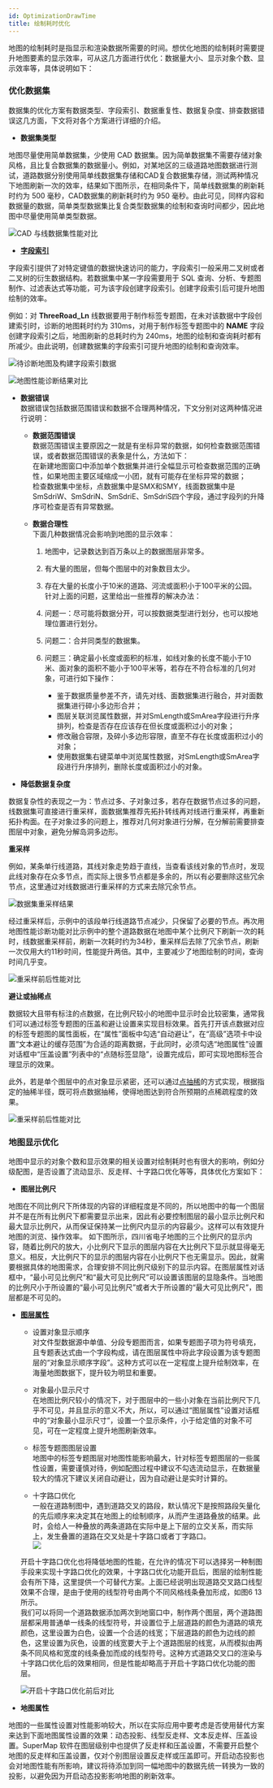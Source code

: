 ```yaml
---
id: OptimizationDrawTime
title: 绘制耗时优化
---
```

地图的绘制耗时是指显示和渲染数据所需要的时间。想优化地图的绘制耗时需要提升地图要素的显示效率，可从这几方面进行优化：数据量大小、显示对象个数、显示效率等，具体说明如下：

### 优化数据集

数据集的优化方案有数据类型、字段索引、数据重复性、数据复杂度、排查数据错误这几方面，下文将对各个方案进行详细的介绍。

  * **数据集类型**

地图尽量使用简单数据集，少使用 CAD
数据集。因为简单数据集不需要存储对象风格，且比复合数据集的数据量小。例如，对某地区的三级道路地图数据进行测试，道路数据分别使用简单线数据集存储和CAD复合数据集存储，测试两种情况下地图刷新一次的效率，结果如下图所示，在相同条件下，简单线数据集的刷新耗时约为
500 毫秒，CAD数据集的刷新耗时约为 950
毫秒。由此可见，同样内容和数据量的数据，简单类型数据集比复合类型数据集的绘制和查询时间都少，因此地图中尽量使用简单类型数据。

![CAD 与线数据集性能对比 ](img/DataType.png)  
 
  * [**字段索引**](../../DataProcessing/Vector/FieldIndex  )

字段索引提供了对特定键值的数据快速访问的能力，字段索引一般采用二叉树或者二叉树的衍生数据结构。若数据集中某一字段需要用于 SQL
查询、分析、专题图制作、过滤表达式等功能，可为该字段创建字段索引。创建字段索引后可提升地图绘制的效率。

例如：对 **ThreeRoad_Ln** 线数据要用于制作标签专题图，在未对该数据中字段创建索引时，诊断的地图耗时约为
310ms，对用于制作标签专题图中的 **NAME** 字段创建字段索引之后，地图刷新的总耗时约为
240ms，地图的绘制和查询耗时都有所减少。由此说明，创建数据集的字段索引可提升地图的绘制和查询效率。

![待诊断地图及构建字段索引数据 ](img/FieldIndex1.png)  

![地图性能诊断结果对比](img/FieldIndex2.png)  
  
  * **数据错误**  
数据错误包括数据范围错误和数据不合理两种情况，下文分别对这两种情况进行说明：

    * **数据范围错误**  
数据范围错误主要原因之一就是有坐标异常的数据，如何检查数据范围错误，或者数据范围错误的表象是什么，方法如下：  
在新建地图窗口中添加单个数据集并进行全幅显示可检查数据范围的正确性，如果地图主要区域缩成一小团，就有可能存在坐标异常的数据；  
检查数据集中坐标，点数据集中是SMX和SMY，线面数据集中是SmSdriW、SmSdriN、SmSdriE、SmSdriS四个字段，通过字段列的升降序可检查是否有异常数据。

    * **数据合理性**  
下面几种数据情况会影响到地图的显示效率：

      1. 地图中，记录数达到百万条以上的数据图层非常多。
      2. 有大量的图层，但每个图层中的对象数目太少。
      3. 存在大量的长度小于10米的道路、河流或面积小于100平米的公园。
针对上面的问题，这里给出一些推荐的解决办法：

      1. 问题一：尽可能将数据分开，可以按数据类型进行划分，也可以按地理位置进行划分。
      2. 问题二：合并同类型的数据集。
      3. 问题三：确定最小长度或面积的标准，如线对象的长度不能小于10米、面对象的面积不能小于100平米等，若存在不符合标准的几何对象，可进行如下操作： 
           * 鉴于数据质量参差不齐，请先对线、面数据集进行融合，并对面数据集进行碎小多边形合并；
           * 图层关联浏览属性数据，并对SmLength或SmArea字段进行升序排列，检查是否存在应该存在但长度或面积过小的对象；
           * 修改融合容限，及碎小多边形容限，直至不存在长度或面积过小的对象；
           * 使用数据集右键菜单中浏览属性数据，对SmLength或SmArea字段进行升序排列，删除长度或面积过小的对象。
  * **降低数据复杂度**

数据复杂性的表现之一为：节点过多、子对象过多，若存在数据节点过多的问题，线数据集可直接进行重采样，面数据集推荐先拓扑转线再对线进行重采样，再重新拓扑构面。在子对象过多的问题上，推荐对几何对象进行分解，在分解前需要排查图层中对象，避免分解岛洞多边形。

**重采样**

例如，某条单行线道路，其线对象走势趋于直线，当查看该线对象的节点时，发现此线对象存在众多节点，而实际上很多节点都是多余的，所以有必要删除这些冗余节点，这里通过对线数据进行重采样的方式来去除冗余节点。

![数据集重采样结果](img/VectorResample1.png)   
  
经过重采样后，示例中的该段单行线道路节点减少，只保留了必要的节点。再次用地图性能诊断功能对比示例中的整个道路数据在地图中某个比例尺下刷新一次的耗时，线数据重采样前，刷新一次耗时约为34秒，重采样后去除了冗余节点，刷新一次仅用大约11秒时间，性能提升两倍。其中，主要减少了地图绘制的时间，查询时间几乎变。

![重采样前后性能对比](img/VectorResample.png)  
  
  
**避让或抽稀点**

数据较大且带有标注的点数据，在比例尺较小的地图中显示时会比较密集，通常我们可以通过标签专题图的压盖和避让设置来实现目标效果。首先打开该点数据对应的标签专题图的属性面板，在“属性”面板中勾选“自动避让”，在“高级”选项卡中设置“文本避让的缓存范围”为合适的距离数据，于此同时，必须勾选“地图属性”设置对话框中“压盖设置”列表中的“点随标签显隐”，设置完成后，即可实现地图标签合理显示的效果。

此外，若是单个图层中的点对象显示紧密，还可以通过[点抽稀](../../DataProcessing/Vector/RarefyPoints  )的方式实现，根据指定的抽稀半径，既可将点数据抽稀，使得地图达到符合所预期的点稀疏程度的效果。

![重采样前后性能对比 ](img/VectorResample.png)  

### 地图显示优化

地图中显示的对象个数和显示效果的相关设置对绘制耗时也有很大的影响，例如分级配图，是否设置了流动显示、反走样、十字路口优化等等，具体优化方案如下：

  * **图层比例尺**

地图在不同比例尺下所体现的内容的详细程度是不同的，所以地图中的每一个图层并不是在所有比例尺下都需要显示出来，因此有必要控制图层的最小显示比例尺和最大显示比例尺，从而保证保持某一比例尺内显示的内容最少。这样可以有效提升地图的浏览、操作效率。
如下图所示，四川省电子地图的三个比例尺的显示内容，随着比例尺的放大，小比例尺下显示的图层内容在大比例尺下显示就显得毫无意义。相反，大比例尺下的显示的图层内容在小比例尺下也无需显示。因此，就需要根据具体的地图需求，合理安排不同比例尺级别下的显示内容。在图层属性对话框中，“最小可见比例尺”和“最大可见比例尺”可以设置该图层的显隐条件。当地图的比例尺小于所设置的“最小可见比例尺”或者大于所设置的“最大可见比例尺”，图层都是不可见的。

  * [**图层属性**](../../Visualization/VisualSetting/LayerSetting  )

    - 设置对象显示顺序  
    对文件型数据源中单值、分段专题图而言，如果专题图子项为符号填充，且专题表达式由一个字段构成，请在图层属性中将此字段设置为该专题图层的“对象显示顺序字段”。这种方式可以在一定程度上提升绘制效率，在海量地图数据下，提升较为明显和重要。

    - 对象最小显示尺寸  
    在地图比例尺较小的情况下，对于图层中的一些小对象在当前比例尺下几乎不可见，并且显示的意义不大，所以，可以通过“图层属性”设置对话框中的“对象最小显示尺寸”，设置一个显示条件，小于给定值的对象不可见，可在一定程度上提升地图刷新效率。

    - 标签专题图图层设置  
    地图中的标签专题图层对地图性能影响最大，针对标签专题图层的一些属性设置，需要谨慎对待，例如配图过程中建议不勾选流动显示，在数据量较大的情况下建议关闭自动避让，因为自动避让是实时计算的。

    - 十字路口优化  
    一般在道路制图中，遇到道路交叉的路段，默认情况下是按照路段矢量化的先后顺序来决定其在地图上的绘制顺序，从而产生道路叠放的结果。此时，会给人一种叠放的两条道路在实际中是上下层的立交关系，而实际上，发生叠置的道路在交叉处是十字路口或者丁字路口。  
    ![](img/CrossingOptimization.png)  


    开启十字路口优化也将降低地图的性能，在允许的情况下可以选择另一种制图手段来实现十字路口优化的效果，十字路口优化功能开启后，图层的绘制性能会有所下降，这里提供一个可替代方案。上面已经说明出现道路交叉路口线型效果不合理，是由于使用的线型符号由两个不同风格线条叠加形成，如图6 13所示。  
    我们可以将同一个道路数据添加两次到地窗口中，制作两个图层，两个道路图层都采用普通单一线条的线型符号，并设置位于上层道路的颜色为道路的填充颜色，这里设置为白色，设置一个合适的线宽；下层道路的颜色为边线的颜色，这里设置为灰色，设置的线宽要大于上个道路图层的线宽，从而模拟由两条不同风格和宽度的线条叠加而成的线型符号。这种方式道路交叉口的渲染与十字路口优化后的效果相同，但是性能却略高于开启十字路口优化功能的图层。

    ![开启十字路口优化前后对比](img/LineSymbol.png)  
  
  * **地图属性**

地图的一些属性设置对性能影响较大，所以在实际应用中要考虑是否使用替代方案来达到下面地图属性设置的效果：动态投影、线型反走样、文本反走样、压盖设置。SuperMap
软件在图层级别中也提供了反走样和压盖设置，不需要开启整个地图的反走样和压盖设置，仅对个别图层设置反走样或压盖即可。开启动态投影也会对地图性能有所影响，建议将待添加到同一幅地图中的数据先统一转换为一致的投影，以避免因为开启动态投影影响地图的刷新效率。

  

 

